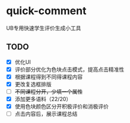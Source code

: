 # quick-comment
UB专用快速学生评价生成小工具

## TODO

- [x] 优化UI
- [x] 评价部分优化为色块点击模式，提高点击精准性
- [x] 根据课程得到不同得课程内容
- [x] 更改复选框排版
- [ ] ~~不同课程分开，少填一个属性~~
- [x] 添加更多语料（22/20）
- [x] 使用色块颜色区分开积极评价和消极评价
- [ ] 点击内容后，展示课程总结